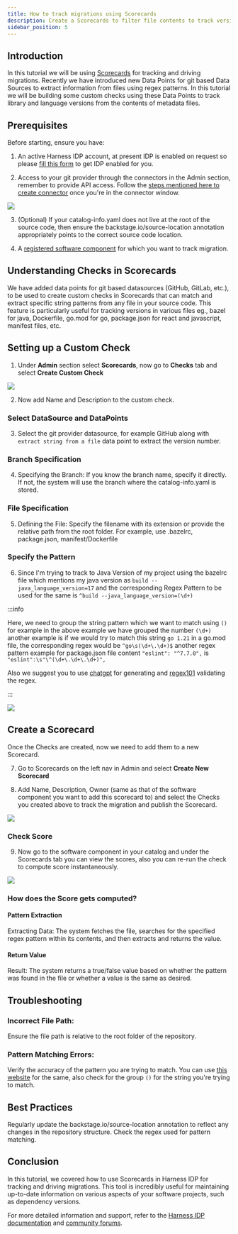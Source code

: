 ```yaml
---
title: How to track migrations using Scorecards
description: Create a Scorecards to filter file contents to track versions of Libraries and Tools  during migrations
sidebar_position: 5
---
```


## Introduction
In this tutorial we will be using [Scorecards](https://developer.harness.io/docs/internal-developer-portal/scorecards/scorecard) for tracking and driving migrations. Recently we have introduced new Data Points for git based Data Sources to extract information from files using regex patterns. In this tutorial we will be building some custom checks using these Data Points to track library and language versions from the contents of metadata files. 

## Prerequisites
Before starting, ensure you have:

1. An active Harness IDP account, at present IDP is enabled on request so please [fill this form](https://www.harness.io/demo/internal-developer-portal) to get IDP enabled for you. 

2. Access to your git provider through the connectors in the Admin section, remember to provide API access. Follow the [steps mentioned here to create connector](https://developer.harness.io/docs/category/code-repo-connectors) once you're in the connector window. 

![](./static/connector-sc.png)

3. (Optional) If your catalog-info.yaml does not live at the root of the source code, then ensure the backstage.io/source-location annotation appropriately points to the correct source code location.

4. A [registered software component](https://developer.harness.io/tutorials/internal-developer-portal/register-component-in-catalog) for which you want to track migration.

## Understanding Checks in Scorecards

We have added data points for git based datasources (GitHub, GitLab, etc.), to be used to create custom checks in Scorecards that can match and extract specific string patterns from any file in your source code. This feature is particularly useful for tracking versions in various files eg., bazel for java, Dockerfile, go.mod for go, package.json for react and javascript, manifest files, etc.


## Setting up a Custom Check

1. Under **Admin** section select **Scorecards**, now go to **Checks** tab and select **Create Custom Check**

![](./static/checks-tab.png)

2. Now add Name and Description to the custom check. 

### Select DataSource and DataPoints

3. Select the git provider datasource, for example GitHub along with `extract string from a file` data point to extract the version number. 

### Branch Specification
4. Specifying the Branch: If you know the branch name, specify it directly. If not, the system will use the branch where the catalog-info.yaml is stored.

### File Specification
5. Defining the File: Specify the filename with its extension or provide the relative path from the root folder. For example, use .bazelrc, package.json, manifest/Dockerfile

### Specify the Pattern

6. Since I'm trying to track to Java Version of my project using the bazelrc file which mentions my java version as `build --java_language_version=17` and the corresponding Regex Pattern to be used for the same is `^build --java_language_version=(\d+)`

:::info

Here, we need to group the string pattern which we want to match using `()` for example in the above example we have grouped the number `(\d+)` another example is if we would try to match this string `go 1.21` in a go.mod file, the corresponding regex would be `^go\s(\d+\.\d+)$` another regex pattern example for package.json file content `"eslint": "^7.7.0",` is `"eslint":\s"\^(\d+\.\d+\.\d+)",`

Also we suggest you to use [chatgpt](https://chat.openai.com/) for generating and [regex101](https://regex101.com/)  validating the regex. 

:::

![](./static/java-version.png)

## Create a Scorecard

Once the Checks are created, now we need to add them to a new Scorecard.

7. Go to Scorecards on the left nav in Admin and select **Create New Scorecard**

8. Add Name, Description, Owner (same as that of the software component you want to add this scorecard to) and select the Checks you created above to track the migration and publish the Scorecard. 

![](./static/create-scorecard.png)

### Check Score

9. Now go to the software component in your catalog and under the Scorecards tab you can view the scores, also you can re-run the check to compute score instantaneously. 

![](./static/java-check.png)

### How does the Score gets computed?

#### Pattern Extraction
Extracting Data: The system fetches the file, searches for the specified regex pattern within its contents, and then extracts and returns the value.

#### Return Value
Result: The system returns a true/false value based on whether the pattern was found in the file or whether a value is the same as desired.


## Troubleshooting 
### Incorrect File Path: 

Ensure the file path is relative to the root folder of the repository.

### Pattern Matching Errors: 

Verify the accuracy of the pattern you are trying to match. You can use [this website](http://regex101.com/) for the same, also check for the group `()` for the string you're trying to match. 


## Best Practices
Regularly update the backstage.io/source-location annotation to reflect any changes in the repository structure.
Check the regex used for pattern matching.

## Conclusion
In this tutorial, we covered how to use Scorecards in Harness IDP for tracking and driving migrations. This tool is incredibly useful for maintaining up-to-date information on various aspects of your software projects, such as dependency versions.

For more detailed information and support, refer to the [Harness IDP documentation](https://developer.harness.io/docs/internal-developer-portal) and [community forums](https://join.slack.com/t/harnesscommunity/shared_invite/zt-26s09zk9w-bIWy~~nZguW~P3SrPx6PdA).

